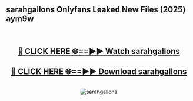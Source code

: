 <h2>sarahgallons Onlyfans Leaked New Files (2025) aym9w</h2>
<br>
<div align="center">
<h2><a href="https://mediafiles.top/sarahgallons&ref=git" rel="nofollow">🔴 CLICK HERE 🌐==►► Watch sarahgallons</a></h2>
<h2><a href="https://mediafiles.top/sarahgallons&ref=git" rel="nofollow">🔴 CLICK HERE 🌐==►► Download sarahgallons</a></h2>
<br>
<a href="https://mediafiles.top/sarahgallons&ref=git" rel="nofollow" data-target="animated-image.originalLink"><img src="https://i.ibb.co.com/xMMVF88/686577567.gif" alt="sarahgallons" style="max-width: 100%; display: inline-block;" data-target="animated-image.originalImage"></a>
</div>
<br>
<br>